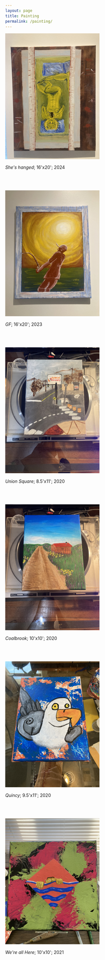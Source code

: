 ```yaml
---
layout: page
title: Painting
permalink: /painting/
---
```


<a href="/assets/image_67179009.JPG">
<img src="/assets/image_67179009.JPG" alt="She's hanged; 16'x20'; 2024" width="300">
</a>

*She's hanged*; 16'x20'; 2024
<br/><br/>
<br/><br/>

<a href="/assets/image_67172865.JPG">
<img src="/assets/image_67172865.JPG" alt="GF; 16'x20'; 2023" width="300">
</a>

*GF*; 16'x20'; 2023
<br/><br/>
<br/><br/>

<a href="/assets/image_67199745.JPG">
<img src="/assets/image_67199745.JPG" alt="Union Square; 8.5'x11'; Winter 2020" width="300">
</a>

*Union Square*; 8.5'x11'; 2020
<br/><br/>
<br/><br/>



<a href="/assets/image_67164161.JPG">
<img src="/assets/image_67164161.JPG" alt="Coalbrook; 10'x10'; Winter 2020" width="300">
</a>

*Coalbrook*; 10'x10'; 2020
<br/><br/>
<br/><br/>


<a href="/assets/quincy.JPG">
<img src="/assets/quincy.JPG" alt="Quincy, acrylic on canvas" width="300">
</a>

*Quincy*; 9.5'x11'; 2020
<br/><br/>
<br/><br/>


<a href="/assets/aall_here.JPG">
<img src="/assets/aall_here.JPG" alt="Here, acrylic canvas" width="300">
</a>

*We're all Here*; 10'x10'; 2021
